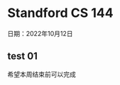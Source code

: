 <h1>Standford CS 144</h1>
<p>日期：2022年10月12日</p>
<section>
<h2>test 01</h2>
<p>希望本周结束前可以完成</p>
</section>


